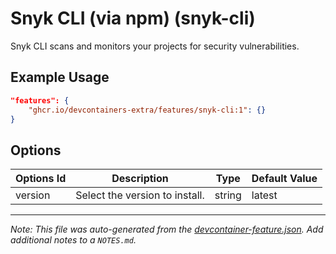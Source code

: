 
# Snyk CLI (via npm) (snyk-cli)

Snyk CLI scans and monitors your projects for security vulnerabilities.

## Example Usage

```json
"features": {
    "ghcr.io/devcontainers-extra/features/snyk-cli:1": {}
}
```

## Options

| Options Id | Description | Type | Default Value |
|-----|-----|-----|-----|
| version | Select the version to install. | string | latest |



---

_Note: This file was auto-generated from the [devcontainer-feature.json](devcontainer-feature.json).  Add additional notes to a `NOTES.md`._
